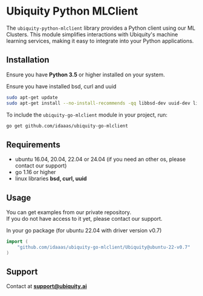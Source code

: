 # Ubiquity Python MLClient

The `ubiquity-python-mlclient` library provides a Python client using our ML Clusters. This module simplifies interactions with Ubiquity's machine learning services, making it easy to integrate into your Python applications.

## Installation

Ensure you have **Python 3.5** or higher installed on your system.

Ensure you have installed bsd, curl and uuid

```bash
sudo apt-get update
sudo apt-get install --no-install-recommends -qq libbsd-dev uuid-dev libcurl4-openssl-dev
```

To include the `ubiquity-go-mlclient` module in your project, run:

```bash
go get github.com/idaaas/ubiquity-go-mlclient
```

## Requirements

* ubuntu 16.04, 20.04, 22.04 or 24.04 (if you need an other os, please contact our support)
* go 1.16 or higher
* linux libraries **bsd, curl, uuid**

## Usage

You can get examples from our private repository.  
If you do not have access to it yet, please contact our support.

In your go package (for ubuntu 22.04 with driver version v0.7)
```go
import (
    "github.com/idaaas/ubiquity-go-mlclient/Ubiquity@ubuntu-22-v0.7"
)
```

## Support

Contact at **support@ubiquity.ai**
